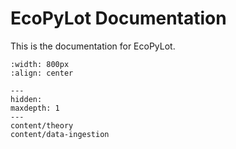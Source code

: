 # EcoPyLot Documentation

This is the documentation for EcoPyLot.

```{image} ./_static/images/airplane.jpg
:width: 800px
:align: center
```

```{toctree}
---
hidden:
maxdepth: 1
---
content/theory
content/data-ingestion
```
